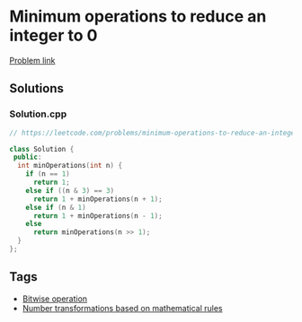 # Minimum operations to reduce an integer to 0

[Problem link](https://leetcode.com/problems/minimum-operations-to-reduce-an-integer-to-0/)

## Solutions


### Solution.cpp
```cpp
// https://leetcode.com/problems/minimum-operations-to-reduce-an-integer-to-0/

class Solution {
 public:
  int minOperations(int n) {
    if (n == 1)
      return 1;
    else if ((n & 3) == 3)
      return 1 + minOperations(n + 1);
    else if (n & 1)
      return 1 + minOperations(n - 1);
    else
      return minOperations(n >> 1);
  }
};
```
## Tags

* [Bitwise operation](/README.md#Bitwise_operation)
* [Number transformations based on mathematical rules](/README.md#Number_transformations_based_on_mathematical_rules)
